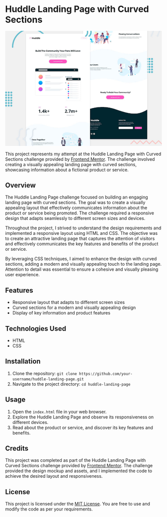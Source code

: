 # Huddle Landing Page with Curved Sections

![Header/intro section for the Huddle landing page with curved sections](./design/desktop-preview.jpg)

This project represents my attempt at the Huddle Landing Page with Curved Sections challenge provided by [Frontend Mentor](https://www.frontendmentor.io/). The challenge involved creating a visually appealing landing page with curved sections, showcasing information about a fictional product or service.

## Overview

The Huddle Landing Page challenge focused on building an engaging landing page with curved sections. The goal was to create a visually appealing layout that effectively communicates information about the product or service being promoted. The challenge required a responsive design that adapts seamlessly to different screen sizes and devices.

Throughout the project, I strived to understand the design requirements and implemented a responsive layout using HTML and CSS. The objective was to create an attractive landing page that captures the attention of visitors and effectively communicates the key features and benefits of the product or service.

By leveraging CSS techniques, I aimed to enhance the design with curved sections, adding a modern and visually appealing touch to the landing page. Attention to detail was essential to ensure a cohesive and visually pleasing user experience.

## Features

- Responsive layout that adapts to different screen sizes
- Curved sections for a modern and visually appealing design
- Display of key information and product features

## Technologies Used

- HTML
- CSS

## Installation

1. Clone the repository: `git clone https://github.com/your-username/huddle-landing-page.git`
2. Navigate to the project directory: `cd huddle-landing-page`

## Usage

1. Open the `index.html` file in your web browser.
2. Explore the Huddle Landing Page and observe its responsiveness on different devices.
3. Read about the product or service, and discover its key features and benefits.

## Credits

This project was completed as part of the Huddle Landing Page with Curved Sections challenge provided by [Frontend Mentor](https://www.frontendmentor.io/). The challenge provided the design mockup and assets, and I implemented the code to achieve the desired layout and responsiveness.

## License

This project is licensed under the [MIT License](LICENSE). You are free to use and modify the code as per your requirements.

